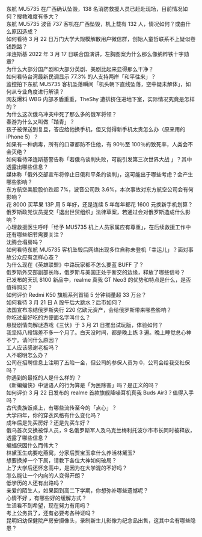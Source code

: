 东航 MU5735 在广西确认坠毁，138 名消防救援人员已赶赴现场，目前情况如何？搜救难度有多大？  
东航 MU5735 波音 737 客机在广西坠毁，机上载有 132 人，情况如何？或由什么原因造成？  
如何看待 3 月 22 日万门大学大规模解散用户微信群，创始人童哲联系不上疑似卷钱跑路？  
泽连斯基 2022 年 3 月 17 日联合国演讲，左胸图案为什么那么像纳粹铁十字勋章?  
为什么大部分国产剧和大部分英剧、美剧比起来显得那么干净？  
如何看待台湾最新民调显示 77.3% 的人支持两岸「和平往来」？  
监控拍下东航 MU5735 客机坠落瞬间「机头朝下直线坠落，空中疑未解体」，如何从专业角度进行解读？  
网友爆料 WBG 内部矛盾重重，TheShy 遭排挤住进地下室，实际情况究竟是怎样的？  
为什么这次俄乌冲突中死了那么多的俄军将领？  
春游为什么又叫做「踏青」？  
孩子被保送到复旦，答应给他换手机，但又觉得新手机太贵怎么办（原来用的 iPhone 5）？  
如果有一种病毒，所有的口罩都防不住他，有 90％至 100％的致死率，人类会不会灭绝？  
如何看待泽连斯基警告称「若俄乌谈判失败，可能引发第三次世界大战 」？其中透露出哪些信息？  
媒体称「俄外交部宣布将停止日俄和平条约谈判」，这可能出于哪些考虑？会产生哪些影响？  
东方航空美股股价跌超 7%，波音公司跌 3.6%，本次事故对东方航空公司会有何影响？  
花 8000 买苹果 13P 用 5 年好，还是连续 5 年每年都花 1600 元换新手机划算？  
俄罗斯政党议员提交「退出世贸组织」法律草案，若通过会对俄罗斯造成什么影响？  
心理救援医生呼吁「给予 MU5735 机上人员家属应有尊重」，在后续救援工作中还有哪些细节需要关注？  
沈腾会塌房吗？  
如何看待东航 MU5735 客机坠毁后网络出现多位自称未登机「幸运儿」？面对事故公众应有怎样心态？  
为什么现在《英雄联盟》中路玩家都不怎么要蓝 BUFF 了？  
俄罗斯外交部副部长称，俄罗斯与美国正处于断交的边缘，释放了哪些信号？  
已发布的天玑 8100 新品中，realme 真我 GT Neo3 的优势和特点是什么，是否值得购买？  
如何评价 Redmi K50 旗舰系列首销 5 分钟销量超 33 万台？  
如何看待 3 月 21 日 A 股午后大跳水？后市如何？  
法国宣布冻结俄罗斯央行 220 亿欧元资产，会给俄罗斯带来哪些影响？  
你吃过最好吃的方便面名字叫什么？  
悬疑剧情向解谜游戏《三伏》于 3 月 21 日推出试玩版，体验如何？  
我坚持八段锦差不多一个月了。白天没时间，都是晚上练 3 遍。晚上睡觉总心神不宁。请问什么原因？  
工人应该感谢老板吗？  
人不聪明怎么办？  
公司在招聘信息上注明了五险一金，但公司的参保人员为 0，公司会给我交社保吗？  
你遇到的最抠的人是什么样的 ？  
《新蝙蝠侠》中谜语人的行为算是「为民除害」吗？是正义的吗？  
如何评价 3 月 22 日发布的 realme 首款旗舰降噪耳机真我 Buds Air3？值得入手吗？  
古代贵族饭桌上，有哪些流传至今的「点心」？  
大学四年，你的穿衣风格有什么变化吗？  
成年后是先买房好？还是先买车好？  
俄乌首次交换被俘人员，9 名俄罗斯军人及乌克兰梅利托波尔市市长同时被释放，透露了哪些信息？  
蝙蝠侠因什么而伟大？  
林黛玉生病要吃燕窝，分家后贾宝玉拿什么养活林黛玉?  
想要换掉一个下属，请教下各位大神如何破局？  
上了大学后还怀念高中，是因为在大学混的不好吗？  
怎么能让一个内向的人变得开朗？  
低学历的人还有出路吗？  
亲爱的陌生人，如果回到高二下学期，你想弥补哪些遗憾呢？  
心情不好 ，有哪些好的缓解方式？  
生活看不到希望，现在努力有用吗？  
考上公务员了，还有必要考各种证吗？  
昆明妇幼保健院产房安摄像头，录制新生儿影像为纪念品出售，这其中会有哪些隐患？  

